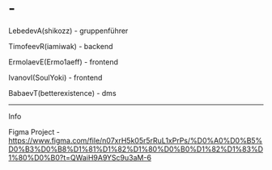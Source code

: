 # -
LebedevA(shikozz) - gruppenführer

TimofeevR(iamiwak) - backend

ErmolaevE(Ermo1aeff) - frontend

IvanovI(SoulYoki) - frontend

BabaevT(betterexistence) - dms

----------------------
Info

Figma Project - https://www.figma.com/file/n07xrH5k05r5rRuL1xPrPs/%D0%A0%D0%B5%D0%B3%D0%B8%D1%81%D1%82%D1%80%D0%B0%D1%82%D1%83%D1%80%D0%B0?t=QWaiH9A9YSc9u3aM-6
